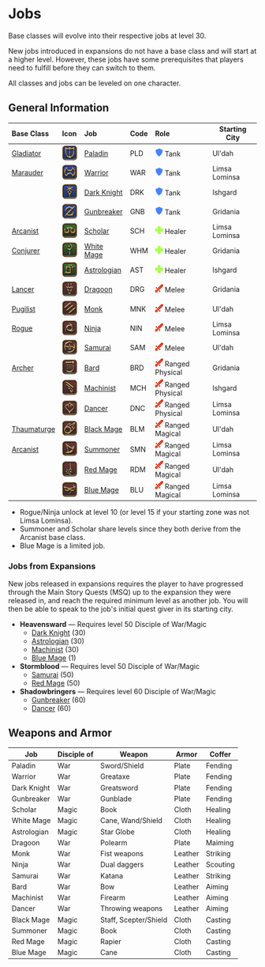 # Jobs

Base classes will evolve into their respective jobs at level 30.

New jobs introduced in expansions do not have a base class and will start at a higher level. However, these jobs have some prerequisites that players need to fulfill before they can switch to them.

All classes and jobs can be leveled on one character.

## General Information

| Base Class                                                                              | Icon                                   | Job                                                                 | Code | Role                                            | Starting City |
|:----------------------------------------------------------------------------------------|:---------------------------------------|:--------------------------------------------------------------------|:-----|:------------------------------------------------|---------------|
| [Gladiator](https://na.finalfantasyxiv.com/lodestone/playguide/db/quest/18894b76889/)   | ![](/assets/icons/job-paladin.png)     | [Paladin](https://na.finalfantasyxiv.com/jobguide/paladin/)         | PLD  | ![](/assets/icons/role-tank.png) Tank           | Ul'dah        |
| [Marauder](https://na.finalfantasyxiv.com/lodestone/playguide/db/quest/66d611f22e0/)    | ![](/assets/icons/job-warrior.png)     | [Warrior](https://na.finalfantasyxiv.com/jobguide/warrior/)         | WAR  | ![](/assets/icons/role-tank.png) Tank           | Limsa Lominsa |
|                                                                                         | ![](/assets/icons/job-darkknight.png)  | [Dark Knight](https://na.finalfantasyxiv.com/jobguide/darkknight/)  | DRK  | ![](/assets/icons/role-tank.png) Tank           | Ishgard       |
|                                                                                         | ![](/assets/icons/job-gunbreaker.png)  | [Gunbreaker](https://na.finalfantasyxiv.com/jobguide/gunbreaker/)   | GNB  | ![](/assets/icons/role-tank.png) Tank           | Gridania      |
| [Arcanist](https://na.finalfantasyxiv.com/lodestone/playguide/db/quest/4100af4d4b8/)    | ![](/assets/icons/job-scholar.png)     | [Scholar](https://na.finalfantasyxiv.com/jobguide/scholar/)         | SCH  | ![](/assets/icons/role-healer.png) Healer       | Limsa Lominsa |
| [Conjurer](https://na.finalfantasyxiv.com/lodestone/playguide/db/quest/b4758d83d19/)    | ![](/assets/icons/job-whitemage.png)   | [White Mage](https://na.finalfantasyxiv.com/jobguide/whitemage/)    | WHM  | ![](/assets/icons/role-healer.png) Healer       | Gridania      |
|                                                                                         | ![](/assets/icons/job-astrologian.png) | [Astrologian](https://na.finalfantasyxiv.com/jobguide/astrologian/) | AST  | ![](/assets/icons/role-healer.png) Healer       | Ishgard       |
| [Lancer](https://na.finalfantasyxiv.com/lodestone/playguide/db/quest/f5a62b54de4/)      | ![](/assets/icons/job-dragoon.png)     | [Dragoon](https://na.finalfantasyxiv.com/jobguide/dragoon/)         | DRG  | ![](/assets/icons/role-dps.png) Melee           | Gridania      |
| [Pugilist](https://na.finalfantasyxiv.com/lodestone/playguide/db/quest/3f9ca1c728d/)    | ![](/assets/icons/job-monk.png)        | [Monk](https://na.finalfantasyxiv.com/jobguide/monk/)               | MNK  | ![](/assets/icons/role-dps.png) Melee           | Ul'dah        |
| [Rogue](https://na.finalfantasyxiv.com/lodestone/playguide/db/quest/206f120e683/)       | ![](/assets/icons/job-ninja.png)       | [Ninja](https://na.finalfantasyxiv.com/jobguide/ninja/)             | NIN  | ![](/assets/icons/role-dps.png) Melee           | Limsa Lominsa |
|                                                                                         | ![](/assets/icons/job-samurai.png)     | [Samurai](https://na.finalfantasyxiv.com/jobguide/samurai/)         | SAM  | ![](/assets/icons/role-dps.png) Melee           | Ul'dah        |
| [Archer](https://na.finalfantasyxiv.com/lodestone/playguide/db/quest/0754ced391b/)      | ![](/assets/icons/job-bard.png)        | [Bard](https://na.finalfantasyxiv.com/jobguide/bard/)               | BRD  | ![](/assets/icons/role-dps.png) Ranged Physical | Gridania      |
|                                                                                         | ![](/assets/icons/job-machinist.png)   | [Machinist](https://na.finalfantasyxiv.com/jobguide/machinist/)     | MCH  | ![](/assets/icons/role-dps.png) Ranged Physical | Ishgard       |
|                                                                                         | ![](/assets/icons/job-dancer.png)      | [Dancer](https://na.finalfantasyxiv.com/jobguide/dancer/)           | DNC  | ![](/assets/icons/role-dps.png) Ranged Physical | Limsa Lominsa |
| [Thaumaturge](https://na.finalfantasyxiv.com/lodestone/playguide/db/quest/eb9c9e119b8/) | ![](/assets/icons/job-blackmage.png)   | [Black Mage](https://na.finalfantasyxiv.com/jobguide/blackmage/)    | BLM  | ![](/assets/icons/role-dps.png) Ranged Magical  | Ul'dah        |
| [Arcanist](https://na.finalfantasyxiv.com/lodestone/playguide/db/quest/4100af4d4b8/)    | ![](/assets/icons/job-summoner.png)    | [Summoner](https://na.finalfantasyxiv.com/jobguide/summoner/)       | SMN  | ![](/assets/icons/role-dps.png) Ranged Magical  | Limsa Lominsa |
|                                                                                         | ![](/assets/icons/job-redmage.png)     | [Red Mage](https://na.finalfantasyxiv.com/jobguide/redmage/)        | RDM  | ![](/assets/icons/role-dps.png) Ranged Magical  | Ul'dah        |
|                                                                                         | ![](/assets/icons/job-bluemage.png)    | [Blue Mage](https://na.finalfantasyxiv.com/jobguide/bluemage/)      | BLU  | ![](/assets/icons/role-dps.png) Ranged Magical  | Limsa Lominsa |

- Rogue/Ninja unlock at level 10 (or level 15 if your starting zone was not Limsa Lominsa).
- Summoner and Scholar share levels since they both derive from the Arcanist base class.
- Blue Mage is a limited job.

### Jobs from Expansions

New jobs released in expansions requires the player to have progressed through the Main Story Quests (MSQ) up to the expansion they were released in, and reach the required minimum level as another job. You will then be able to speak to the job's initial quest giver in its starting city.

- **Heavensward** — Requires level 50 Disciple of War/Magic
    - [Dark Knight](https://na.finalfantasyxiv.com/lodestone/playguide/db/quest/92c86ebbdc7/) (30)
    - [Astrologian](https://na.finalfantasyxiv.com/lodestone/playguide/db/quest/6b00e8264b7/) (30)
    - [Machinist](https://na.finalfantasyxiv.com/lodestone/playguide/db/quest/8b4a18330a8/) (30)
    - [Blue Mage](https://na.finalfantasyxiv.com/lodestone/playguide/db/quest/667c7f49a11/) (1)
- **Stormblood** — Requires level 50 Disciple of War/Magic
    - [Samurai](https://na.finalfantasyxiv.com/lodestone/playguide/db/quest/6b274c524ae/) (50)
    - [Red Mage](https://na.finalfantasyxiv.com/lodestone/playguide/db/quest/3870f2d3cf2/) (50)
- **Shadowbringers** — Requires level 60 Disciple of War/Magic
    - [Gunbreaker](https://na.finalfantasyxiv.com/lodestone/playguide/db/quest/e3f6c6209c3/) (60)
    - [Dancer](https://na.finalfantasyxiv.com/lodestone/playguide/db/quest/1b1d77bef99/) (60)

## Weapons and Armor

| Job         | Disciple of | Weapon                | Armor   | Coffer   |
|-------------|-------------|-----------------------|---------|----------|
| Paladin     | War         | Sword/Shield          | Plate   | Fending  |
| Warrior     | War         | Greataxe              | Plate   | Fending  |
| Dark Knight | War         | Greatsword            | Plate   | Fending  |
| Gunbreaker  | War         | Gunblade              | Plate   | Fending  |
| Scholar     | Magic       | Book                  | Cloth   | Healing  |
| White Mage  | Magic       | Cane, Wand/Shield     | Cloth   | Healing  |
| Astrologian | Magic       | Star Globe            | Cloth   | Healing  |
| Dragoon     | War         | Polearm               | Plate   | Maiming  |
| Monk        | War         | Fist weapons          | Leather | Striking |
| Ninja       | War         | Dual daggers          | Leather | Scouting |
| Samurai     | War         | Katana                | Leather | Striking |
| Bard        | War         | Bow                   | Leather | Aiming   |
| Machinist   | War         | Firearm               | Leather | Aiming   |
| Dancer      | War         | Throwing weapons      | Leather | Aiming   |
| Black Mage  | Magic       | Staff, Scepter/Shield | Cloth   | Casting  |
| Summoner    | Magic       | Book                  | Cloth   | Casting  |
| Red Mage    | Magic       | Rapier                | Cloth   | Casting  |
| Blue Mage   | Magic       | Cane                  | Cloth   | Casting  |
